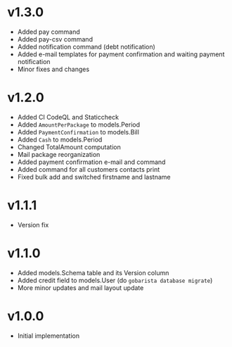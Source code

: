 # v1.3.0
- Added pay command
- Added pay-csv command
- Added notification command (debt notification)
- Added e-mail templates for payment confirmation and waiting payment notification 
- Minor fixes and changes

# v1.2.0
- Added CI CodeQL and Staticcheck
- Added `AmountPerPackage` to models.Period
- Added `PaymentConfirmation` to models.Bill
- Added `Cash` to models.Period
- Changed TotalAmount computation
- Mail package reorganization
- Added payment confirmation e-mail and command
- Added command for all customers contacts print
- Fixed bulk add and switched firstname and lastname

# v1.1.1
- Version fix

# v1.1.0
- Added models.Schema table and its Version column
- Added credit field to models.User (do `gobarista database migrate`)
- More minor updates and mail layout update

# v1.0.0
- Initial implementation